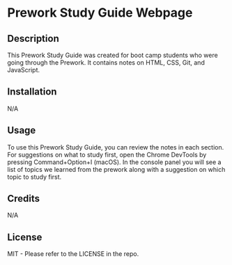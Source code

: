 # Prework Study Guide Webpage

## Description

This Prework Study Guide was created for boot camp students who were going through the Prework. It contains notes on HTML, CSS, Git, and JavaScript.


## Installation

N/A

## Usage

To use this Prework Study Guide, you can review the notes in each section. For suggestions on what to study first, open the Chrome DevTools by pressing Command+Option+I (macOS). In the console panel you will see a list of topics we learned from the prework along with a suggestion on which topic to study first.

## Credits

N/A

## License

MIT - Please refer to the LICENSE in the repo.

